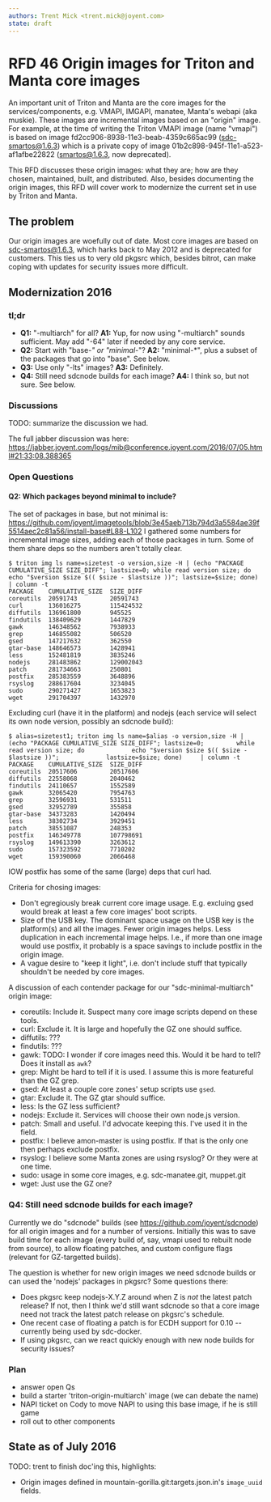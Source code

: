 ```yaml
---
authors: Trent Mick <trent.mick@joyent.com>
state: draft
---
```


# RFD 46 Origin images for Triton and Manta core images

An important unit of Triton and Manta are the core images for the
services/components, e.g. VMAPI, IMGAPI, manatee, Manta's webapi (aka muskie).
These images are incremental images based on an "origin" image. For example, at
the time of writing the Triton VMAPI image (name "vmapi") is based on image
fd2cc906-8938-11e3-beab-4359c665ac99 (sdc-smartos@1.6.3) which is a private
copy of image 01b2c898-945f-11e1-a523-af1afbe22822 (smartos@1.6.3, now
deprecated).

This RFD discusses these origin images: what they are; how are they chosen,
maintained, built, and distributed. Also, besides documenting the origin
images, this RFD will cover work to modernize the current set in use
by Triton and Manta.


## The problem

Our origin images are woefully out of date. Most core images are based on
sdc-smartos@1.6.3, which harks back to May 2012 and is deprecated for
customers. This ties us to very old pkgsrc which, besides bitrot, can
make coping with updates for security issues more difficult.


## Modernization 2016

### tl;dr

- **Q1:** "-multiarch" for all?
  **A1:** Yup, for now using "-multiarch" sounds sufficient. May add "-64"
  later if needed by any core service.
- **Q2:** Start with "base-*" or "minimal-*"?
  **A2:** "minimal-*", plus a subset of the packages that go into "base". See
  below.
- **Q3:** Use only "-lts" images?
  **A3:** Definitely.
- **Q4:** Still need sdcnode builds for each image?
  **A4:** I think so, but not sure. See below.

### Discussions

TODO: summarize the discussion we had.

The full jabber discussion was here:
https://jabber.joyent.com/logs/mib@conference.joyent.com/2016/07/05.html#21:33:08.388365

### Open Questions

#### Q2: Which packages beyond minimal to include?

The set of packages in base, but not minimal is:
https://github.com/joyent/imagetools/blob/3e45aeb713b794d3a5584ae39f5514aec2c81a56/install-base#L88-L102
I gathered some numbers for incremental image sizes, adding each of those
packages in turn. Some of them share deps so the numbers aren't totally clear.

```
$ triton img ls name=sizetest -o version,size -H | (echo "PACKAGE CUMULATIVE_SIZE SIZE_DIFF"; lastsize=0; while read version size; do echo "$version $size $(( $size - $lastsize ))"; lastsize=$size; done) | column -t
PACKAGE    CUMULATIVE_SIZE  SIZE_DIFF
coreutils  20591743         20591743
curl       136016275        115424532
diffutils  136961800        945525
findutils  138409629        1447829
gawk       146348562        7938933
grep       146855082        506520
gsed       147217632        362550
gtar-base  148646573        1428941
less       152481819        3835246
nodejs     281483862        129002043
patch      281734663        250801
postfix    285383559        3648896
rsyslog    288617604        3234045
sudo       290271427        1653823
wget       291704397        1432970
```

Excluding curl (have it in the platform) and nodejs (each service will
select its own node version, possibly an sdcnode build):

```
$ alias=sizetest1; triton img ls name=$alias -o version,size -H | (echo "PACKAGE CUMULATIVE_SIZE SIZE_DIFF"; lastsize=0;         while read version size; do             echo "$version $size $(( $size - $lastsize ))";             lastsize=$size; done)     | column -t
PACKAGE    CUMULATIVE_SIZE  SIZE_DIFF
coreutils  20517606         20517606
diffutils  22558068         2040462
findutils  24110657         1552589
gawk       32065420         7954763
grep       32596931         531511
gsed       32952789         355858
gtar-base  34373283         1420494
less       38302734         3929451
patch      38551087         248353
postfix    146349778        107798691
rsyslog    149613390        3263612
sudo       157323592        7710202
wget       159390060        2066468
```

IOW postfix has some of the same (large) deps that curl had.

Criteria for chosing images:
- Don't egregiously break current core image usage. E.g. excluing gsed would
  break at least a few core images' boot scripts.
- Size of the USB key. The dominant space usage on the USB key is the
  platform(s) and all the images. Fewer origin images helps. Less duplication
  in each incremental image helps. I.e., if more than one image would use
  postfix, it probably is a space savings to include postfix in the origin
  image.
- A vague desire to "keep it light", i.e. don't include stuff that typically
  shouldn't be needed by core images.

A discussion of each contender package for our "sdc-minimal-multiarch" origin
image:

- coreutils: Include it. Suspect many core image scripts depend on these tools.
- curl: Exclude it. It is large and hopefully the GZ one should suffice.
- diffutils: ???
- findutils: ???
- gawk: TODO: I wonder if core images need this. Would it be hard to tell?
  Does it install as `awk`?
- grep: Might be hard to tell if it is used. I assume this is more featureful
  than the GZ grep.
- gsed: At least a couple core zones' setup scripts use `gsed`.
- gtar: Exclude it. The GZ gtar should suffice.
- less: Is the GZ less sufficient?
- nodejs: Exclude it. Services will choose their own node.js version.
- patch: Small and useful. I'd advocate keeping this. I've used it in the field.
- postfix: I believe amon-master is using postfix. If that is the only one
  then perhaps exclude postfix.
- rsyslog: I believe some Manta zones are using rsyslog? Or they were at one
  time.
- sudo: usage in some core images, e.g. sdc-manatee.git, muppet.git
- wget: Just use the GZ one?


### Q4: Still need sdcnode builds for each image?

Currently we do "sdcnode" builds (see https://github.com/joyent/sdcnode) for
all origin images and for a number of versions. Initially this was to save
build time for each image (every build of, say, vmapi used to rebuilt node from
source), to allow floating patches, and custom configure flags (relevant for
GZ-targetted builds).

The question is whether for new origin images we need sdcnode builds or can
used the 'nodejs' packages in pkgsrc? Some questions there:

- Does pkgsrc keep nodejs-X.Y.Z around when Z is *not* the latest patch
  release? If not, then I think we'd still want sdcnode so that a core image
  need not track the latest patch release on pkgsrc's schedule.
- One recent case of floating a patch is for ECDH support for 0.10 -- currently
  being used by sdc-docker.
- If using pkgsrc, can we react quickly enough with new node builds for
  security issues?


### Plan

- answer open Qs
- build a starter 'triton-origin-multiarch' image (we can debate the name)
- NAPI ticket on Cody to move NAPI to using this base image, if he is
  still game
- roll out to other components


## State as of July 2016

TODO: trent to finish doc'ing this, highlights:

- Origin images defined in mountain-gorilla.git:targets.json.in's `image_uuid`
  fields.


